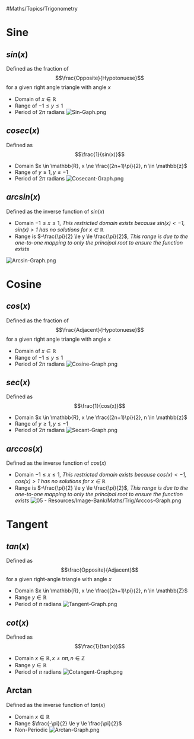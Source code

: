 \#Maths/Topics/Trigonometry 

# Sine

## **$sin(x)$**

Defined as the fraction of $$\frac{Opposite}{Hypotonuese}$$ for a given right angle triangle with angle $x$

* Domain of $x \in  \mathbb{R}$
* Range of $-1 \le y \le 1$
* Period of $2 \pi$ radians
  ![Sin-Gaph.png](..\..\05%20-%20Resources\Image-Bank\Maths\Trig\Sin-Gaph.png)

## **$cosec(x)$**

Defined as $$\frac{1}{sin(x)}$$

* Domain $x \in \mathbb{R}, x \ne \frac{(2n+1)\pi}{2}, n \in \mathbb{z}$
* Range of $y \ge 1 , y \le -1$
* Period of $2 \pi$ radians
  ![Cosecant-Graph.png](..\..\05%20-%20Resources\Image-Bank\Maths\Trig\Cosecant-Graph.png)

## **$arcsin(x)$**

Defined as the inverse function of $sin(x)$

* Domain $-1 \le x \le 1$, *This restricted domain exists because $sin(x) < -1, sin(x) > 1$ has no solutions for $x \in \mathbb{R}$*
* Range is $-\frac{\pi}{2} \le y \le \frac{\pi}{2}$,  *This range is due to the one-to-one mapping to only the principal root to ensure the function exists*

![Arcsin-Graph.png](..\..\05%20-%20Resources\Image-Bank\Maths\Trig\Arcsin-Graph.png)

# Cosine

## **$cos(x)$**

Defined as the fraction of $$\frac{Adjacent}{Hypotonuese}$$for a given right angle triangle with angle $x$

* Domain of $x \in  \mathbb{R}$
* Range of $-1 \le y \le 1$
* Period of $2 \pi$ radians
  ![Cosine-Graph.png](..\..\05%20-%20Resources\Image-Bank\Maths\Trig\Cosine-Graph.png)

## **$sec(x)$**

Defined as $$\frac{1}{cos(x)}$$

* Domain $x \in \mathbb{R}, x \ne \frac{(2n+1)\pi}{2}, n \in \mathbb{z}$
* Range of $y \ge 1 , y \le -1$
* Period of $2 \pi$ radians
  ![Secant-Graph.png](..\..\05%20-%20Resources\Image-Bank\Maths\Trig\Secant-Graph.png)

## **$arccos(x)$**

Defined as the inverse function of $cos(x)$

* Domain $-1 \le x \le 1$, *This restricted domain exists because $cos(x) < -1, cos(x) > 1$ has no solutions for $x \in \mathbb{R}$*
* Range is $-\frac{\pi}{2} \le y \le \frac{\pi}{2}$,  *This range is due to the one-to-one mapping to only the principal root to ensure the function exists*
  ![05 - Resources/Image-Bank/Maths/Trig/Arccos-Graph.png](..\..\05%20-%20Resources\Image-Bank\Maths\Trig\Arccos-Graph.png)

# Tangent

## $tan(x)$

Defined as $$\frac{Opposite}{Adjacent}$$ for a given right-angle triangle with angle $x$

* Domain $x \in \mathbb{R}, x \ne \frac{(2n+1)\pi}{2}, n \in \mathbb{Z}$
* Range $y \in \mathbb{R}$
* Period of $\pi$ radians
  ![Tangent-Graph.png](..\..\05%20-%20Resources\Image-Bank\Maths\Trig\Tangent-Graph.png)

## $cot(x)$

Defined as $$\frac{1}{tan(x)}$$

* Domain $x \in \mathbb{R}, x \ne n\pi, n \in \mathbb{Z}$
* Range $y \in \mathbb{R}$
* Period of $\pi$ radians
  ![Cotangent-Graph.png](..\..\05%20-%20Resources\Image-Bank\Maths\Trig\Cotangent-Graph.png)

## Arctan

Defined as the inverse function of $tan(x)$

* Domain $x \in \mathbb{R}$
* Range $\frac{-\pi}{2} \le y \le \frac{\pi}{2}$
* Non-Periodic
  ![Arctan-Graph.png](..\..\05%20-%20Resources\Image-Bank\Maths\Trig\Arctan-Graph.png)
